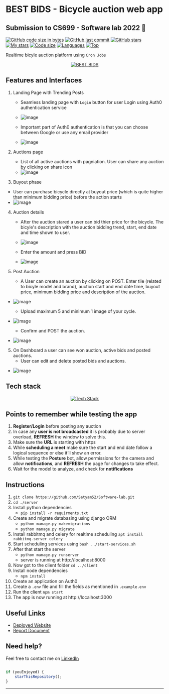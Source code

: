# BEST BIDS - Bicycle auction web app
## Submission to CS699 - Software lab  2022 🌟

[![GitHub code size in bytes](https://img.shields.io/github/languages/code-size/Satyam52/Software-lab?logo=github&style=for-the-badge)](https://github.com/Satyam52) 
[![GitHub last commit](https://img.shields.io/github/last-commit/Satyam52/Software-lab?style=for-the-badge&logo=git)](https://github.com/Satyam52) 
[![GitHub stars](https://img.shields.io/github/stars/Satyam52/Software-lab?style=for-the-badge)](https://github.com/Satyam52/Software-lab/stargazers) 
[![My stars](https://img.shields.io/github/stars/Satyam52?affiliations=OWNER%2CCOLLABORATOR&style=for-the-badge&label=My%20stars)](https://github.com/Satyam52/Software-lab/stargazers) 
[![Code size](https://img.shields.io/github/languages/code-size/Satyam52/Software-lab?style=for-the-badge)](https://github.com/Satyam52/Software-lab)
[![Languages](https://img.shields.io/github/languages/count/Satyam52/Software-lab?style=for-the-badge)](https://github.com/Satyam52/Software-lab)
[![Top](https://img.shields.io/github/languages/top/Satyam52/Software-lab?style=for-the-badge&label=Top%20Languages)](https://github.com/Satyam52/Software-lab)

Realtime bicyle auction platform using `Cron Jobs`

<p align="center">
<a href="https://best-bids.netlify.app">
<img src="https://raw.githubusercontent.com/Satyam52/Software-lab/main/images/landing.png" alt="BEST BIDS"/>
</a>
</p>



## Features and Interfaces

1. Landing Page with Trending Posts
   - Seamless landing page with `Login` button for user Login using Auth0 authentication service 
   - ![image](https://raw.githubusercontent.com/Satyam52/Software-lab/main/images/landing2.png)
 
   - Important part of Auth0 authentication is that you can choose between Google or use any email provider
   - ![image](https://raw.githubusercontent.com/Satyam52/Software-lab/main/images/login.png)
   

2. Auctions page 
   - List of all active auctions with pagniation. User can share any auction by clicking on share icon
   - ![image](https://raw.githubusercontent.com/Satyam52/Software-lab/main/images/auctions.png)
   
3. Buyout phase
- User can purchase bicycle directly at buyout price (which is quite higher than minimum bidding price) before the action starts
- ![image](https://raw.githubusercontent.com/Satyam52/Software-lab/main/images/buyout.png)

   
4. Auction details
   - After the auction stared a user can bid thier price for the bicycle. The bicyle's description with the auction bidding trend, start, end date and time shown to user.
   - ![image](https://raw.githubusercontent.com/Satyam52/Software-lab/main/images/auction.png)
   
   - Enter the amount and press BID
   - ![image](https://raw.githubusercontent.com/Satyam52/Software-lab/main/images/bid.png)


4. Post Auction
   - A User can create an auction by clicking on POST. Enter tile (related to bicyle model and brand), auction start and end date time, buyout price, minimum bidding price and description of the auction. 
  - ![image](https://raw.githubusercontent.com/Satyam52/Software-lab/main/images/post_1.png)
  
     - Upload maximum 5 and minimum 1 image of your cycle. 
  - ![image](https://raw.githubusercontent.com/Satyam52/Software-lab/main/images/post_2.png)
  
     - Confirm and POST the auction.
  - ![image](https://raw.githubusercontent.com/Satyam52/Software-lab/main/images/post_3.png)

5. On Dashboard a user can see won auction, active bids and posted auctions. 
    - User can edit and delete posted bids and auctions.
  - ![image](https://raw.githubusercontent.com/Satyam52/Software-lab/main/images/dashboard.png)
   
## Tech stack
<div align="center">
  <a href="https://github-readme-tech-stack.vercel.app">
    <img src="https://github-readme-tech-stack.vercel.app/api/cards?title=BEST+BIDS+Tech+Stack&align=center&titleAlign=center&fontSize=20&lineHeight=10&lineCount=2&theme=ayu&width=450&bg=%25230B0E14&titleColor=%231c9eff&line1=react%2Creact%2Cauto%3B%3Bnginx%2Cnginx%2Cauto%3B%3Bauth0%2CAuth0%2Cauto%3B&line2=django%2Cdjango%2Cffffff%3Bjavascript%2Cjavascript%2Cauto%3Bcronjob%2Ccronjob%2Cauto%3B" alt="Tech Stack" />
  </a>
</div>


## Points to remember while testing the app

1. **Register/Login** before posting any auction
2. In case any **user is not broadcasted** it is probably due to server overload, **REFRESH** the window to solve this. 
3. Make sure the **URL** is starting with https
4. While **scheduling a meet** make sure the start and end date follow a logical sequence or else it’ll show an error. 
5. While testing the **Posture** bot, allow permissions for the camera and allow **notifications**, and **REFRESH** the page for changes to take effect. 
6. Wait for the model to analyze, and check for **notifications** 

## Instructions


1. `git clone https://github.com/Satyam52/Software-lab.git` 
2. `cd ./server`
3. Install python dependencies 
   - `pip install -r requirments.txt`
4. Create and migrate databasing using django ORM
    - `python manage.py makemigrations`
    - `python manage.py migrate`
5. Install rabbitmq and celery for realtime scheduling `apt install rabbitmq-server celery`
6. Start scheduling services using `bash ../start-services.sh`
5. After that start the server
    - `python manage.py runserver`
    -  server is running at http://localhost:8000
6. Now got to the client folder `cd ../client`
7. Install node dependencies
    - `npm install`
8. Create an application on Auth0
9. Create a `.env` file and fill the fields as mentioned in `.example.env`
10. Run the client `npm start`
11. The app is now running at http://localhost:3000

## Useful Links

- [Deployed Website](https://best-bids.netlify.app/)
- [Report Document](https://github.com/Satyam52/Software-lab/blob/backup/Report.pdf)

## Need help?

Feel free to contact me on [LinkedIn](https://www.linkedin.com/in/iam-abhishek/) 



```javascript

if (youEnjoyed) {
    starThisRepository();
}

```

-----------
